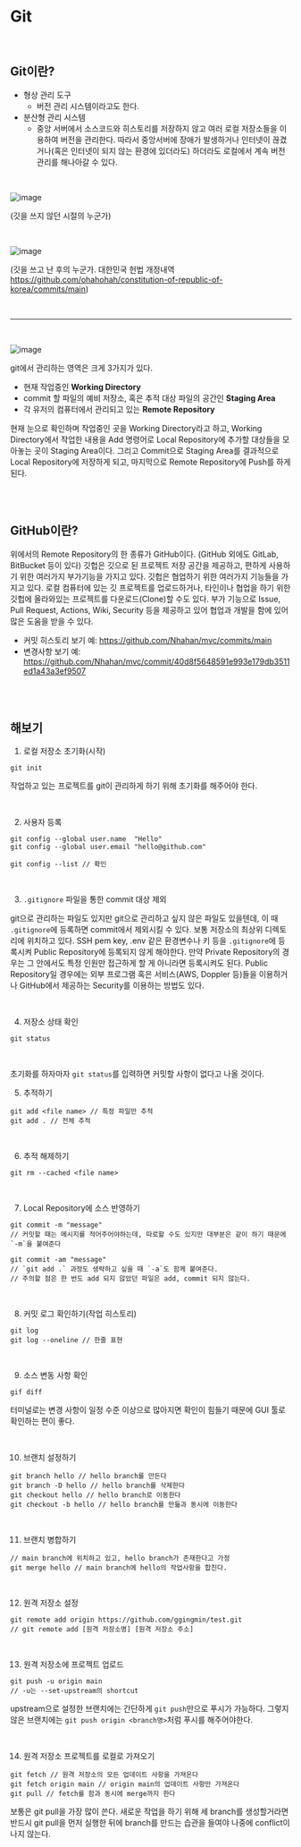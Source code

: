 # Git

<br>

## Git이란?

- 형상 관리 도구
  - 버전 관리 시스템이라고도 한다.
- 분산형 관리 시스템
  - 중앙 서버에서 소스코드와 히스토리를 저장하지 않고 여러 로컬 저장소들을 이용하여 버전을 관리한다. 따라서 중앙서버에 장애가 발생하거나 인터넷이 끊겼거나(혹은 인터넷이 되지 않는 환경에 있더라도) 하더라도 로컬에서 계속 버전관리를 해나아갈 수 있다.

<br>
  
![image](https://user-images.githubusercontent.com/81916648/217448434-f5da7676-46dd-4f10-afd0-5a499e61c644.png)

(깃을 쓰지 않던 시절의 누군가)

<br>

![image](https://user-images.githubusercontent.com/81916648/217448530-ebadcd22-9492-4d96-8585-70bb22846dbf.png)

(깃을 쓰고 난 후의 누군가. 대한민국 헌법 개정내역 https://github.com/ohahohah/constitution-of-republic-of-korea/commits/main)

<br>
<hr>
<br>
  
![image](https://user-images.githubusercontent.com/81916648/217444143-08a130d5-6974-44bb-9df1-0eb12003467f.png)

git에서 관리하는 영역은 크게 3가지가 있다. 

- 현재 작업중인 **Working Directory**
- commit 할 파일의 예비 저장소, 혹은 추적 대상 파일의 공간인 **Staging Area**
- 각 유저의 컴퓨터에서 관리되고 있는 **Remote Repository**

현재 눈으로 확인하며 작업중인 곳을 Working Directory라고 하고, Working Directory에서 작업한 내용을 Add 명령어로 Local Repository에 추가할 대상들을 모아놓는 곳이 Staging Area이다. 그리고 Commit으로 Staging Area를 결과적으로 Local Repository에 저장하게 되고, 마지막으로 Remote Repository에 Push를 하게 된다.

<br><br>

## GitHub이란?

위에서의 Remote Repository의 한 종류가 GitHub이다. (GitHub 외에도 GitLab, BitBucket 등이 있다)
깃헙은 깃으로 된 프로젝트 저장 공간을 제공하고, 편하게 사용하기 위한 여러가지 부가기능을 가지고 있다. 깃헙은 협업하기 위한 여러가지 기능들을 가지고 있다.
로컬 컴퓨터에 있는 깃 프로젝트를 업로드하거나, 타인이나 협업을 하기 위한 깃헙에 올라와있는 프로젝트를 다운로드(Clone)할 수도 있다.
부가 기능으로 Issue, Pull Request, Actions, Wiki, Security 등을 제공하고 있어 협업과 개발을 함에 있어 많은 도움을 받을 수 있다.

- 커밋 히스토리 보기 예: https://github.com/Nhahan/mvc/commits/main
- 변경사항 보기 예: https://github.com/Nhahan/mvc/commit/40d8f5648591e993e179db3511ed1a43a3ef9507

<br><br>

## 해보기

1. 로컬 저장소 초기화(시작)

```
git init
```

작업하고 있는 프로젝트를 git이 관리하게 하기 위해 초기화를 해주어야 한다.

<br>

2. 사용자 등록

```
git config --global user.name  "Hello"
git config --global user.email "hello@github.com"

git config --list // 확인
```

<br>

3. `.gitignore` 파일을 통한 commit 대상 제외

git으로 관리하는 파일도 있지만 git으로 관리하고 싶지 않은 파일도 있을텐데, 이 때 `.gitignore`에 등록하면 commit에서 제외시킬 수 있다. 보통 저장소의 최상위 디렉토리에 위치하고 있다.
SSH pem key, .env 같은 환경변수나 키 등을 `.gitignore`에 등록시켜 Public Repository에 등록되지 않게 해야한다. 
만약 Private Repository의 경우는 그 안에서도 특정 인원만 접근하게 할 게 아니라면 등록시켜도 된다. Public Repository일 경우에는 외부 프로그램 혹은 서비스(AWS, Doppler 등)들을 이용하거나 GitHub에서 제공하는 Security를 이용하는 방법도 있다.

<br>

4. 저장소 상태 확인

```
git status
```

<br>

초기화를 하자마자 `git status`를 입력하면 커밋할 사항이 없다고 나올 것이다.

5. 추적하기

```
git add <file name> // 특정 파일만 추적
git add . // 전체 추적
```

<br>

6. 추적 해제하기

```
git rm --cached <file name>
```

<br>

7. Local Repository에 소스 반영하기

```
git commit -m "message"
// 커밋할 때는 메시지를 적어주어야하는데, 따로할 수도 있지만 대부분은 같이 하기 때문에 `-m`을 붙여준다

git commit -am "message"
// `git add .` 과정도 생략하고 싶을 때 `-a`도 함께 붙여준다.
// 주의할 점은 한 번도 add 되지 않았던 파일은 add, commit 되지 않는다.
```

<br>

8. 커밋 로그 확인하기(작업 히스토리)

```
git log
git log --oneline // 한줄 표현
```

<br>

9. 소스 변동 사항 확인

```
gif diff
```

터미널로는 변경 사항이 일정 수준 이상으로 많아지면 확인이 힘들기 때문에 GUI 툴로 확인하는 편이 좋다.

<br>

10. 브랜치 설정하기

```
git branch hello // hello branch를 만든다
git branch -D hello // hello branch를 삭제한다
git checkout hello // hello branch로 이동한다
git checkout -b hello // hello branch를 만듦과 동시에 이동한다
```

<br>

11. 브랜치 병합하기

```
// main branch에 위치하고 있고, hello branch가 존재한다고 가정
git merge hello // main branch에 hello의 작업사항을 합친다.
```

<br>

12. 원격 저장소 설정

```
git remote add origin https://github.com/ggingmin/test.git
// git remote add [원격 저장소명] [원격 저장소 주소]
```

<br>

13. 원격 저장소에 프로젝트 업로드

```
git push -u origin main
// -u는 --set-upstream의 shortcut
```

upstream으로 설정한 브랜치에는 간단하게 `git push`만으로 푸시가 가능하다.
그렇지 않은 브랜치에는 `git push origin <branch명>`처럼 푸시를 해주어야한다.

<br>

14. 원격 저장소 프로젝트를 로컬로 가져오기

```
git fetch // 원격 저장소의 모든 업데이트 사항을 가져온다
git fetch origin main // origin main의 업데이트 사항만 가져온다
git pull // fetch를 함과 동시에 merge까지 한다
```

보통은 git pull을 가장 많이 쓴다. 
새로운 작업을 하기 위해 세 branch를 생성할거라면 반드시 git pull을 먼저 실행한 뒤에 branch를 만드는 습관을 들여야 나중에 conflict이 나지 않는다.
